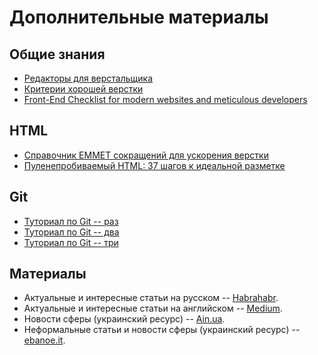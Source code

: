 # Дополнительные материалы

## Общие знания

* [Редакторы для верстальщика](https://htmlacademy.ru/blog/40-editors-for-the-coders)
* [Критерии хорошей верстки](https://github.com/thedaviddias/Front-End-Checklist)
* [Front-End Checklist for modern websites and meticulous developers](https://github.com/thedaviddias/Front-End-Checklist)

## HTML

* [Справочник EMMET сокращений для ускорения верстки](http://webdesign-master.ru/blog/html-css/2.html)
* [Пуленепробиваемый HTML: 37 шагов к идеальной разметке](https://habrahabr.ru/post/51333/)

## Git

* [Туториал по Git -- раз](https://githowto.com/ru)
* [Туториал по Git -- два](https://proglib.io/p/git-for-half-an-hour/)
* [Туториал по Git -- три](https://try.github.io/levels/1/challenges/1)

## Материалы

* Актуальные и интересные статьи на русском -- [Habrahabr](https://habrahabr.ru/).
* Актуальные и интересные статьи на английском -- [Medium](https://medium.com).
* Новости сферы (украинский ресурс) -- [Ain.ua](https://ain.ua/).
* Неформальные статьи и новости сферы (украинский ресурс) -- [ebanoe.it](https://ebanoe.it/).